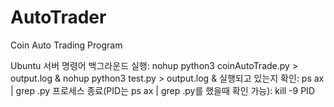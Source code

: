 # AutoTrader
Coin Auto Trading Program

Ubuntu 서버 명령어
백그라운드 실행:
nohup python3 coinAutoTrade.py > output.log &
nohup python3 test.py > output.log &
실행되고 있는지 확인: ps ax | grep .py
프로세스 종료(PID는 ps ax | grep .py를 했을때 확인 가능): kill -9 PID

